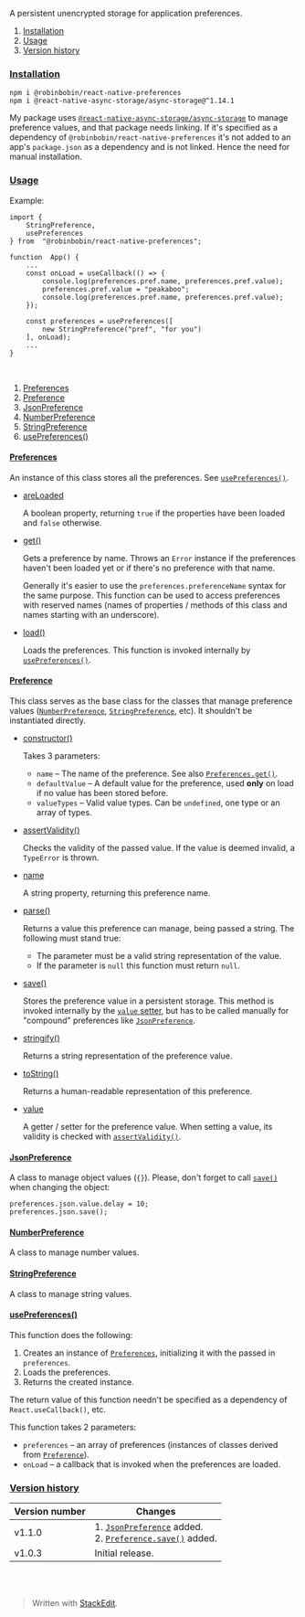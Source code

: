 ﻿A persistent unencrypted storage for application preferences.

1. <a name="cinstallation"></a>[Installation](#installation)
2. <a name="cusage"></a>[Usage](#usage)
3. <a name="cversionhistory"></a>[Version history](#versionhistory)

### <a name="installation"></a>[Installation](#cinstallation)

	npm i @robinbobin/react-native-preferences
	npm i @react-native-async-storage/async-storage@^1.14.1

My package uses [`@react-native-async-storage/async-storage`](https://www.npmjs.com/package/@react-native-async-storage/async-storage/v/1.14.1) to manage preference values, and that package needs linking. If it's specified as a dependency of `@robinbobin/react-native-preferences` it's not added to an app's `package.json` as a dependency and is not linked. Hence the need for manual installation.

### <a name="usage"></a>[Usage](#cusage)

Example:

	import {
		StringPreference,
		usePreferences
	} from  "@robinbobin/react-native-preferences";
	
	function  App() {
		...
		const onLoad = useCallback(() => {
			console.log(preferences.pref.name, preferences.pref.value);
			preferences.pref.value = "peakaboo";
			console.log(preferences.pref.name, preferences.pref.value);
		});
		
		const preferences = usePreferences([
			new StringPreference("pref", "for you")
		], onLoad);
		...
	}

<br>

1. <a name="cpreferences"></a>[Preferences](#preferences)
2. <a name="cpreference"></a>[Preference](#preference)
3. <a name="cjsonpreference"></a>[JsonPreference](#jsonpreference)
4. <a name="cnumberpreference"></a>[NumberPreference](#numberpreference)
5. <a name="cstringpreference"><a>[StringPreference](#stringpreference)
6. <a name="cusepreferences"></a>[usePreferences()](#usepreferences)

#### <a name="preferences"></a>[Preferences](#cpreferences)

An instance of this class stores all the preferences. See [`usePreferences()`](#usepreferences).

- [areLoaded](#preferences)

	A boolean property, returning `true` if the properties have been loaded and `false` otherwise.

- <a name="preferencesget"></a>[get()](#preferences)

	Gets a preference by name. Throws an `Error` instance if the preferences haven't been loaded yet or if there's no preference with that name.

	Generally it's easier to use the `preferences.preferenceName` syntax for the same purpose. This function can be used to access preferences with reserved names (names of properties / methods of this class and names starting with an underscore).

- [load()](#preferences)

	Loads the preferences. This function is invoked internally by [`usePreferences()`](#usepreferences).

#### <a name="preference"></a>[Preference](#cpreference)

This class serves as the base class for the classes that manage preference values ([`NumberPreference`](#numberpreference), [`StringPreference`](#stringpreference), etc). It shouldn't be instantiated directly.

- [constructor()](#preference)

	Takes 3 parameters:
	- `name` &ndash; The name of the preference. See also [`Preferences.get()`](#preferencesget).
	- `defaultValue` &ndash; A default value for the preference, used **only** on load if no value has been stored before.
	- `valueTypes` &ndash; Valid value types. Can be `undefined`, one type or an array of types.

- <a name="preferenceassertvalidity"></a>[assertValidity()](#preference)

	Checks the validity of the passed value. If the value is deemed invalid, a `TypeError` is thrown.

- [name](#preference)

	A string property, returning this preference name.

- [parse()](#preference)

	Returns a value this preference can manage, being passed a string. The following must stand true:
	- The parameter must be a valid string representation of the value.
	- If the parameter is `null` this function must return `null`.

- <a name="preferencesave"></a>[save()](#preference)

	Stores the preference value in a persistent storage. This method is invoked internally by the [`value` setter](#preferencevalue), but has to be called manually for "compound" preferences like [`JsonPreference`](#jsonpreference).

- [stringify()](#preference)

	Returns a string representation of the preference value.

- [toString()](#preference)

	Returns a human-readable representation of this preference.

- <a name="preferencevalue"></a>[value](#preference)

	A getter / setter for the preference value. When setting a value, its validity is checked with [`assertValidity()`](#preferenceassertvalidity).

#### <a name="jsonpreference"></a>[JsonPreference](#cjsonpreference)

A class to manage object values (`{}`). Please, don't forget to call [`save()`](#preferencesave) when changing the object:

	preferences.json.value.delay = 10;
	preferences.json.save();

#### <a name="numberpreference"></a>[NumberPreference](#cnumberpreference)

A class to manage number values.

#### <a name="stringpreference"></a>[StringPreference](#cstringpreference)

A class to manage string values.

#### <a name="usePreferences"></a>[usePreferences()](#cusepreferences)

This function does the following:
1. Creates an instance of [`Preferences`](#preferences), initializing it with the passed in `preferences`.
2. Loads the preferences.
3. Returns the created instance.

The return value of this function needn't be specified as a dependency of `React.useCallback()`, etc.

This function takes 2 parameters:

- `preferences` &ndash; an array of preferences (instances of classes derived from [`Preference`](#preference)).
- `onLoad` &ndash; a callback that is invoked when the preferences are loaded.

### <a name="versionhistory"></a>[Version history](#cversionhistory)

Version number|Changes
-|-
v1.1.0|1. [`JsonPreference`](#jsonpreference) added.<br>2. [`Preference.save()`](#preferencesave) added.
v1.0.3|Initial release.

<br><br>
> Written with [StackEdit](https://stackedit.io/).
